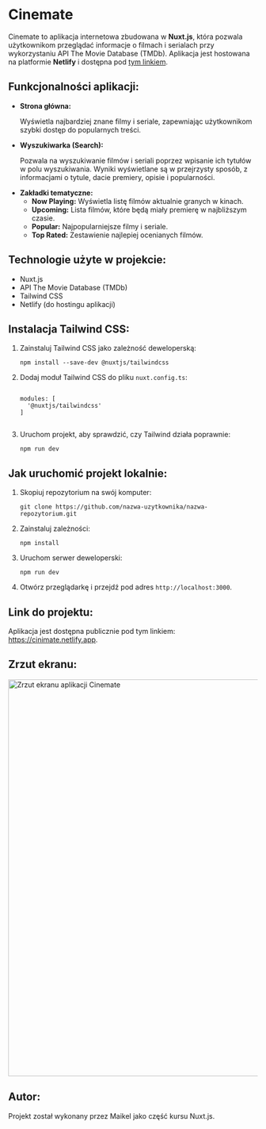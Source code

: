 <h1>Cinemate</h1>
<p>
    Cinemate to aplikacja internetowa zbudowana w <strong>Nuxt.js</strong>, która pozwala użytkownikom przeglądać informacje o filmach i serialach przy wykorzystaniu API The Movie Database (TMDb). 
    Aplikacja jest hostowana na platformie <strong>Netlify</strong> i dostępna pod 
    <a href="https://cinimate.netlify.app" target="_blank">tym linkiem</a>.
</p>

<h2>Funkcjonalności aplikacji:</h2>
<ul>
    <li>
        <strong>Strona główna:</strong>
        <p>Wyświetla najbardziej znane filmy i seriale, zapewniając użytkownikom szybki dostęp do popularnych treści.</p>
    </li>
    <li>
        <strong>Wyszukiwarka (Search):</strong>
        <p>Pozwala na wyszukiwanie filmów i seriali poprzez wpisanie ich tytułów w polu wyszukiwania. Wyniki wyświetlane są w przejrzysty sposób, z informacjami o tytule, dacie premiery, opisie i popularności.</p>
    </li>
    <li>
        <strong>Zakładki tematyczne:</strong>
        <ul>
            <li><strong>Now Playing:</strong> Wyświetla listę filmów aktualnie granych w kinach.</li>
            <li><strong>Upcoming:</strong> Lista filmów, które będą miały premierę w najbliższym czasie.</li>
            <li><strong>Popular:</strong> Najpopularniejsze filmy i seriale.</li>
            <li><strong>Top Rated:</strong> Zestawienie najlepiej ocenianych filmów.</li>
        </ul>
    </li>
</ul>

<h2>Technologie użyte w projekcie:</h2>
<ul>
    <li>Nuxt.js</li>
    <li>API The Movie Database (TMDb)</li>
    <li>Tailwind CSS</li>
    <li>Netlify (do hostingu aplikacji)</li>
</ul>

<h2>Instalacja Tailwind CSS:</h2>
<ol>
    <li>Zainstaluj Tailwind CSS jako zależność deweloperską:
        <pre><code>npm install --save-dev @nuxtjs/tailwindcss</code></pre>
    </li>
    <li>Dodaj moduł Tailwind CSS do pliku <code>nuxt.config.ts</code>:
        <pre><code>
modules: [
  '@nuxtjs/tailwindcss'
]
        </code></pre>
    </li>
    <li>Uruchom projekt, aby sprawdzić, czy Tailwind działa poprawnie:
        <pre><code>npm run dev</code></pre>
    </li>
</ol>

<h2>Jak uruchomić projekt lokalnie:</h2>
<ol>
    <li>Skopiuj repozytorium na swój komputer:
        <pre><code>git clone https://github.com/nazwa-uzytkownika/nazwa-repozytorium.git</code></pre>
    </li>
    <li>Zainstaluj zależności:
        <pre><code>npm install</code></pre>
    </li>
    <li>Uruchom serwer deweloperski:
        <pre><code>npm run dev</code></pre>
    </li>
    <li>Otwórz przeglądarkę i przejdź pod adres <code>http://localhost:3000</code>.</li>
</ol>

<h2>Link do projektu:</h2>
<p>
    Aplikacja jest dostępna publicznie pod tym linkiem: 
    <a href="https://cinimate.netlify.app" target="_blank">https://cinimate.netlify.app</a>.
</p>

<h2>Zrzut ekranu:</h2>
<p>
    <img src="/Pogladowy.png" alt="Zrzut ekranu aplikacji Cinemate" width="800">
</p>

<h2>Autor:</h2>
<p>
    Projekt został wykonany przez Maikel jako część kursu Nuxt.js.
</p>
